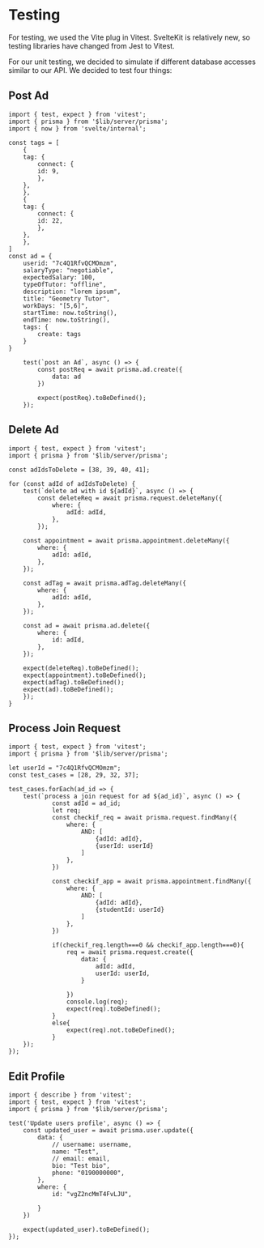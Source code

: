 # Testing

For testing, we used the Vite plug in Vitest. SvelteKit is relatively new, so testing libraries have changed from Jest to Vitest.

For our unit testing, we decided to simulate if different database accesses similar to our API. We decided to test four things:

## Post Ad

    import { test, expect } from 'vitest';
    import { prisma } from '$lib/server/prisma';
    import { now } from 'svelte/internal';

    const tags = [
        {
        tag: {
            connect: {
            id: 9,
            },
        },
        },
        {
        tag: {
            connect: {
            id: 22,
            },
        },
        },
    ]
    const ad = {
        userid: "7c4Q1RfvQCMOmzm",
        salaryType: "negotiable",
        expectedSalary: 100,
        typeOfTutor: "offline",
        description: "lorem ipsum",
        title: "Geometry Tutor",
        workDays: "[5,6]",
        startTime: now.toString(),
        endTime: now.toString(),
        tags: {
            create: tags
        }
    }

        test(`post an Ad`, async () => {
            const postReq = await prisma.ad.create({
                data: ad
            })

            expect(postReq).toBeDefined();
        });

## Delete Ad

    import { test, expect } from 'vitest';
    import { prisma } from '$lib/server/prisma';
    
    const adIdsToDelete = [38, 39, 40, 41]; 
    
    for (const adId of adIdsToDelete) {
        test(`delete ad with id ${adId}`, async () => {
            const deleteReq = await prisma.request.deleteMany({
                where: {
                    adId: adId,
                },
            });

        const appointment = await prisma.appointment.deleteMany({
            where: {
                adId: adId,
            },
        });

        const adTag = await prisma.adTag.deleteMany({
            where: {
                adId: adId,
            },
        });

        const ad = await prisma.ad.delete({
            where: {
                id: adId,
            },
        });

        expect(deleteReq).toBeDefined();
        expect(appointment).toBeDefined();
        expect(adTag).toBeDefined();
        expect(ad).toBeDefined();
        });
    }

## Process Join Request

    import { test, expect } from 'vitest';
    import { prisma } from '$lib/server/prisma';
    
    let userId = "7c4Q1RfvQCMOmzm";
    const test_cases = [28, 29, 32, 37];
    
    test_cases.forEach(ad_id => {
        test(`process a join request for ad ${ad_id}`, async () => {
                const adId = ad_id;
                let req;
                const checkif_req = await prisma.request.findMany({
                    where: { 
                        AND: [
                            {adId: adId},
                            {userId: userId}
                        ]
                    },
                })
        
                const checkif_app = await prisma.appointment.findMany({
                    where: { 
                        AND: [
                            {adId: adId},
                            {studentId: userId}
                        ]
                    },
                })
        
                if(checkif_req.length===0 && checkif_app.length===0){
                    req = await prisma.request.create({
                        data: {
                            adId: adId,
                            userId: userId,
                        }
                        
                    })
                    console.log(req);
                    expect(req).toBeDefined(); 
                }
                else{
                    expect(req).not.toBeDefined();
                }
        });
    });


## Edit Profile

    import { describe } from 'vitest';
    import { test, expect } from 'vitest';
    import { prisma } from '$lib/server/prisma';

    test('Update users profile', async () => {
        const updated_user = await prisma.user.update({
            data: {
                // username: username,
                name: "Test",
                // email: email,
                bio: "Test bio",
                phone: "0190000000",
            },
            where: {
                id: "vgZ2ncMmT4FvLJU",
        
            }
        })
        
        expect(updated_user).toBeDefined();
    });

